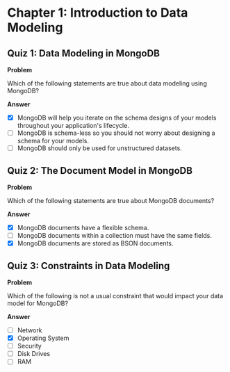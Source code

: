 # Chapter 1: Introduction to Data Modeling

## Quiz 1: Data Modeling in MongoDB

**Problem**

Which of the following statements are true about data modeling using MongoDB?

**Answer**

- [x] MongoDB will help you iterate on the schema designs of your models throughout your application's lifecycle.
- [ ] MongoDB is schema-less so you should not worry about designing a schema for your models.
- [ ] MongoDB should only be used for unstructured datasets.

## Quiz 2: The Document Model in MongoDB

**Problem**

Which of the following statements are true about MongoDB documents?

**Answer**

- [x] MongoDB documents have a flexible schema.
- [ ] MongoDB documents within a collection must have the same fields.
- [x] MongoDB documents are stored as BSON documents.

## Quiz 3: Constraints in Data Modeling

**Problem**

Which of the following is not a usual constraint that would impact your data model for MongoDB?

**Answer**

- [ ] Network
- [x] Operating System
- [ ] Security
- [ ] Disk Drives
- [ ] RAM
